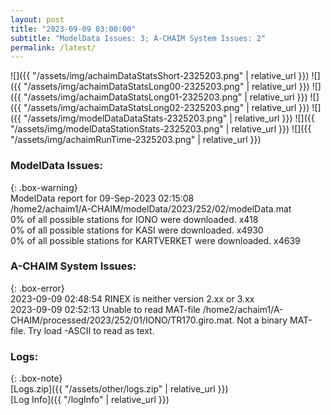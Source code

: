 ```yaml
---
layout: post
title: "2023-09-09 03:00:00"
subtitle: "ModelData Issues: 3; A-CHAIM System Issues: 2"
permalink: /latest/
---
```


![]({{ "/assets/img/achaimDataStatsShort-2325203.png" | relative_url }})
![]({{ "/assets/img/achaimDataStatsLong00-2325203.png" | relative_url }})
![]({{ "/assets/img/achaimDataStatsLong01-2325203.png" | relative_url }})
![]({{ "/assets/img/achaimDataStatsLong02-2325203.png" | relative_url }})
![]({{ "/assets/img/modelDataDataStats-2325203.png" | relative_url }})
![]({{ "/assets/img/modelDataStationStats-2325203.png" | relative_url }})
![]({{ "/assets/img/achaimRunTime-2325203.png" | relative_url }})


### ModelData Issues:  
  
{: .box-warning}  
 ModelData report for 09-Sep-2023 02:15:08   
 /home2/achaim1/A-CHAIM/modelData/2023/252/02/modelData.mat   
 0% of all possible stations for IONO were downloaded. x418   
 0% of all possible stations for KASI were downloaded. x4930   
 0% of all possible stations for KARTVERKET were downloaded. x4639   
  
### A-CHAIM System Issues:  
  
{: .box-error}  
2023-09-09 02:48:54 RINEX is neither version 2.xx or 3.xx  
2023-09-09 02:52:13 Unable to read MAT-file /home2/achaim1/A-CHAIM/processed/2023/252/01/IONO/TR170.giro.mat. Not a binary MAT-file. Try load -ASCII to read as text.  

### Logs:  
  
{: .box-note}  
[Logs.zip]({{ "/assets/other/logs.zip" | relative_url }})  
[Log Info]({{ "/logInfo" | relative_url }})  
